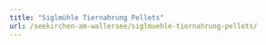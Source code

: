 ```yaml
---
title: "Siglmühle Tiernahrung Pellets"
url: /seekirchen-am-wallersee/siglmuehle-tiernahrung-pellets/
---
```

